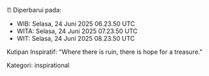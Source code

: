 ⏰ Diperbarui pada:
- WIB: Selasa, 24 Juni 2025 06.23.50 UTC
- WITA: Selasa, 24 Juni 2025 07.23.50 UTC
- WIT: Selasa, 24 Juni 2025 08.23.50 UTC

Kutipan Inspiratif:
"Where there is ruin, there is hope for a treasure."


Kategori: inspirational

